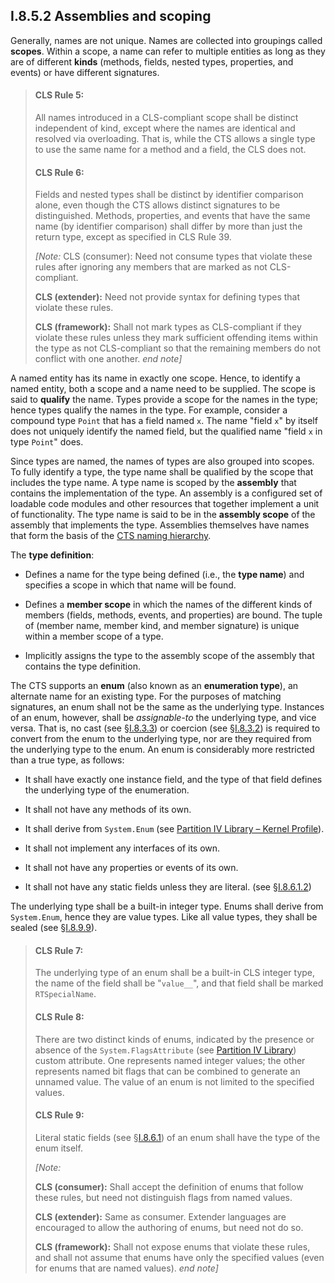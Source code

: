 ## I.8.5.2 Assemblies and scoping

Generally, names are not unique. Names are collected into groupings called **scopes**. Within a scope, a name can refer to multiple entities as long as they are of different **kinds** (methods, fields, nested types, properties, and events) or have different signatures.

> #### CLS Rule 5:
>
> All names introduced in a CLS-compliant scope shall be distinct independent of kind, except where the names are identical and resolved via overloading. That is, while the CTS allows a single type to use the same name for a method and a field, the CLS does not.
>
> #### CLS Rule 6:
>
> Fields and nested types shall be distinct by identifier comparison alone, even though the CTS allows distinct signatures to be distinguished. Methods, properties, and events that have the same name (by identifier comparison) shall differ by more than just the return type, except as specified in CLS Rule 39.
>
> _[Note:_ CLS (consumer): Need not consume types that violate these rules after ignoring any members that are marked as not CLS-compliant.
>
> **CLS (extender):** Need not provide syntax for defining types that violate these rules.
>
> **CLS (framework):** Shall not mark types as CLS-compliant if they violate these rules unless they mark sufficient offending items within the type as not CLS-compliant so that the remaining members do not conflict with one another. _end note]_

A named entity has its name in exactly one scope. Hence, to identify a named entity, both a scope and a name need to be supplied. The scope is said to **qualify** the name. Types provide a scope for the names in the type; hence types qualify the names in the type. For example, consider a compound type `Point` that has a field named `x`. The name "field `x`" by itself does not uniquely identify the named field, but the qualified name "field `x` in type `Point`" does.

Since types are named, the names of types are also grouped into scopes. To fully identify a type, the type name shall be qualified by the scope that includes the type name. A type name is scoped by the **assembly** that contains the implementation of the type. An assembly is a configured set of loadable code modules and other resources that together implement a unit of functionality. The type name is said to be in the **assembly scope** of the assembly that implements the type. Assemblies themselves have names that form the basis of the [CTS naming hierarchy](#todo-missing-hyperlink).

The **type definition**:

 * Defines a name for the type being defined (i.e., the **type name**) and specifies a scope in which that name will be found.

 * Defines a **member scope** in which the names of the different kinds of members (fields, methods, events, and properties) are bound. The tuple of (member name, member kind, and member signature) is unique within a member scope of a type.

 * Implicitly assigns the type to the assembly scope of the assembly that contains the type definition.

The CTS supports an **enum** (also known as an **enumeration type**), an alternate name for an existing type. For the purposes of matching signatures, an enum shall not be the same as the underlying type. Instances of an enum, however, shall be *assignable-to* the underlying type, and vice versa. That is, no cast (see §[I.8.3.3](i.8.3.3-casting.md)) or coercion (see §[I.8.3.2](i.8.3.2-coercion.md)) is required to convert from the enum to the underlying type, nor are they required from the underlying type to the enum. An enum is considerably more restricted than a true type, as follows:

 * It shall have exactly one instance field, and the type of that field defines the underlying type of the enumeration.

 * It shall not have any methods of its own.

 * It shall derive from `System.Enum` (see [Partition IV Library – Kernel Profile](#todo-missing-hyperlink)).

 * It shall not implement any interfaces of its own.

 * It shall not have any properties or events of its own. 

 * It shall not have any static fields unless they are literal. (see §[I.8.6.1.2](#todo-missing-hyperlink))

The underlying type shall be a built-in integer type. Enums shall derive from `System.Enum`, hence they are value types. Like all value types, they shall be sealed (see §[I.8.9.9](#todo-missing-hyperlink)).

> #### CLS Rule 7:
>
> The underlying type of an enum shall be a built-in CLS integer type, the name of the field shall be "`value__`", and that field shall be marked `RTSpecialName`.
>
> #### CLS Rule 8:
>
> There are two distinct kinds of enums, indicated by the presence or absence of the `System.FlagsAttribute` (see [Partition IV Library](#todo-missing-hyperlink)) custom attribute. One represents named integer values; the other represents named bit flags that can be combined to generate an unnamed value. The value of an enum is not limited to the specified values.
>
> #### CLS Rule 9:
>
> Literal static fields (see §[I.8.6.1](i.8.6.1-signatures.md)) of an enum shall have the type of the enum itself.
>
> _[Note:_
>
> **CLS (consumer):** Shall accept the definition of enums that follow these rules, but need not distinguish flags from named values.
>
> **CLS (extender):** Same as consumer. Extender languages are encouraged to allow the authoring of enums, but need not do so.
>
> **CLS (framework):** Shall not expose enums that violate these rules, and shall not assume that enums have only the specified values (even for enums that are named values). _end note]_

